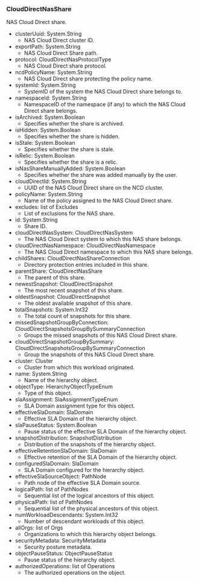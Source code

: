 ### CloudDirectNasShare
NAS Cloud Direct share.

- clusterUuid: System.String
  - NAS Cloud Direct cluster ID.
- exportPath: System.String
  - NAS Cloud Direct Share path.
- protocol: CloudDirectNasProtocolType
  - NAS Cloud Direct share protocol.
- ncdPolicyName: System.String
  - NAS Cloud Direct share protecting the policy name.
- systemId: System.String
  - SystemID of the system the NAS Cloud Direct share belongs to.
- namespaceId: System.String
  - NamespaceID of the namespace (if any) to which the NAS Cloud Direct share belongs.
- isArchived: System.Boolean
  - Specifies whether the share is archived.
- isHidden: System.Boolean
  - Specifies whether the share is hidden.
- isStale: System.Boolean
  - Specifies whether the share is stale.
- isRelic: System.Boolean
  - Specifies whether the share is a relic.
- isNasShareManuallyAdded: System.Boolean
  - Specifies whether the share was added manually by the user.
- cloudDirectId: System.String
  - UUID of the NAS Cloud Direct share on the NCD cluster.
- policyName: System.String
  - Name of the policy assigned to the NAS Cloud Direct share.
- excludes: list of Excludes
  - List of exclusions for the NAS share.
- id: System.String
  - Share ID.
- cloudDirectNasSystem: CloudDirectNasSystem
  - The NAS Cloud Direct system to which this NAS share belongs.
- cloudDirectNasNamespace: CloudDirectNasNamespace
  - The NAS Cloud Direct namespace to which this NAS share belongs.
- childShares: CloudDirectNasShareConnection
  - Directory protection entries included in this share.
- parentShare: CloudDirectNasShare
  - The parent of this share.
- newestSnapshot: CloudDirectSnapshot
  - The most recent snapshot of this share.
- oldestSnapshot: CloudDirectSnapshot
  - The oldest available snapshot of this share.
- totalSnapshots: System.Int32
  - The total count of snapshots for this share.
- missedSnapshotGroupByConnection: CloudDirectSnapshotsGroupBySummaryConnection
  - Groups the missed snapshots of this NAS Cloud Direct share.
- cloudDirectSnapshotGroupBySummary: CloudDirectSnapshotsGroupBySummaryConnection
  - Group the snapshots of this NAS Cloud Direct share.
- cluster: Cluster
  - Cluster from which this workload originated.
- name: System.String
  - Name of the hierarchy object.
- objectType: HierarchyObjectTypeEnum
  - Type of this object.
- slaAssignment: SlaAssignmentTypeEnum
  - SLA Domain assignment type for this object.
- effectiveSlaDomain: SlaDomain
  - Effective SLA Domain of the hierarchy object.
- slaPauseStatus: System.Boolean
  - Pause status of the effective SLA Domain of the hierarchy object.
- snapshotDistribution: SnapshotDistribution
  - Distribution of the snapshots of the hierarchy object.
- effectiveRetentionSlaDomain: SlaDomain
  - Effective retention of the SLA Domain of the hierarchy object.
- configuredSlaDomain: SlaDomain
  - SLA Domain configured for the hierarchy object.
- effectiveSlaSourceObject: PathNode
  - Path node of the effective SLA Domain source.
- logicalPath: list of PathNodes
  - Sequential list of the logical ancestors of this object.
- physicalPath: list of PathNodes
  - Sequential list of the physical ancestors of this object.
- numWorkloadDescendants: System.Int32
  - Number of descendant workloads of this object.
- allOrgs: list of Orgs
  - Organizations to which this hierarchy object belongs.
- securityMetadata: SecurityMetadata
  - Security posture metadata.
- objectPauseStatus: ObjectPauseStatus
  - Pause status of the hierarchy object.
- authorizedOperations: list of Operations
  - The authorized operations on the object.
